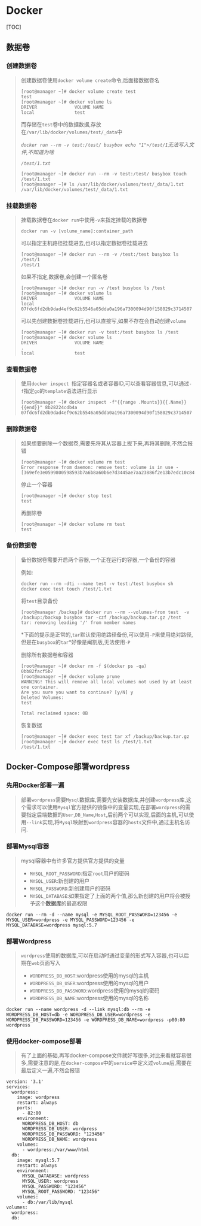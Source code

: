 # Docker

[TOC]

## 数据卷

### 创建数据卷

> 创建数据卷使用`docker volume create`命令,后面接数据卷名
>
> ```shell
> [root@manager ~]# docker volume create test
> test
> [root@manager ~]# docker volume ls
> DRIVER              VOLUME NAME
> local               test
> ```
>
> 而存储在`test`卷中的数据数据,存放在`/var/lib/docker/volumes/test/_data`中
>
> *`docker run --rm -v test:/test/ busybox echo "1">/test/1`无法写入文件,不知道为啥*
>
> *`/test/1.txt`*
>
> ```shell
> [root@manager ~]# docker run --rm -v test:/test/ busybox touch /test/1.txt
> [root@manager ~]# ls /var/lib/docker/volumes/test/_data/1.txt 
> /var/lib/docker/volumes/test/_data/1.txt
> ```

### 挂载数据卷

> 挂载数据卷在`docker run`中使用`-v`来指定挂载的数据卷
>
> ```shell
> docker run -v [volume_name]:container_path
> ```
>
> 可以指定主机路径挂载进去,也可以指定数据卷挂载进去
>
> ```shell
> [root@manager ~]# docker run --rm -v /test:/test busybox ls /test/1 
> /test/1
> ```
>
> 如果不指定,数据卷,会创建一个匿名卷
>
> ```
> [root@manager ~]# docker run -v /test busybox ls /test
> [root@manager ~]# docker volume ls
> DRIVER              VOLUME NAME
> local               07fdc6fd2db9dad4ef9c62b5546a05dda0a196a7300094d90f158029c3714507
> ```
>
> 可以先创建数据卷挂载进行,也可以直接写,如果不存在会自动创建`volume`
>
> ```shell
> [root@manager ~]# docker run -v test:/test busybox ls /test
> [root@manager ~]# docker volume ls
> DRIVER              VOLUME NAME
> .
> local               test
> ```

### 查看数据卷

> 使用`docker inspect `指定容器名或者容器ID,可以查看容器信息,可以通过`-f`指定`go`的`template`语法进行显示
>
> ```shell
> [root@manager ~]# docker inspect -f"{{range .Mounts}}{{.Name}}{{end}}" 8b28224cdb4a
> 07fdc6fd2db9dad4ef9c62b5546a05dda0a196a7300094d90f158029c3714507
> ```

### 删除数据卷

> 如果想要删除一个数据卷,需要先将其从容器上拔下来,再将其删除,不然会报错
>
> ```shell
> [root@manager ~]# docker volume rm test 
> Error response from daemon: remove test: volume is in use - [369efe3e0599800598593b7a6b8a60b6e7d3445ae7aa23886f2e13b7edc10c84]
> ```
>
> 停止一个容器
>
> ```shel
> [root@manager ~]# docker stop test
> test
> ```
>
> 再删除卷
>
> ```shell
> [root@manager ~]# docker volume rm test 
> test
> ```

### 备份数据卷

> 备份数据卷需要开启两个容器,一个正在运行的容器,一个备份的容器
>
> 例如:
>
> ```shell
> docker run --rm -dti --name test -v test:/test busybox sh
> docker exec test touch /test/1.txt
> ```
>
> 将`test`目录备份
>
> ```shell
> [root@manager /backup]# docker run --rm --volumes-from test  -v /backup:/backup busybox tar -czf /backup/backup.tar.gz /test
> tar: removing leading '/' from member names
> ```
>
> *下面的提示是正常的,`tar`默认使用绝路径备份,可以使用`-P`来使用绝对路径,但是在`busybox`的`tar`*好像是阉割版,无法使用`-P`
>
> 删除所有数据卷和容器
>
> ```shell
> [root@manager ~]# docker rm -f $(docker ps -qa)
> 0bb82facf5b7
> [root@manager ~]# docker volume prune 
> WARNING! This will remove all local volumes not used by at least one container.
> Are you sure you want to continue? [y/N] y
> Deleted Volumes:
> test
> 
> Total reclaimed space: 0B
> 
> ```
>
> 恢复数据
>
> ```shell
> [root@manager ~]# docker exec test tar xf /backup/backup.tar.gz 
> [root@manager ~]# docker exec test ls /test/1.txt
> /test/1.txt
> ```
>
> 

## Docker-Compose部署wordpress

### 先用Docker部署一遍

> 部署`wordpress`需要`Mysql`数据库,需要先安装数据库,并创建`wordpress`库,这个需求可以使用`Mysql`官方提供的镜像中的变量实现,在部署`wordpress`的需要指定后端数据的`User`,`DB_Name`,`Host`,后前两个可以实现,后面的主机,可以使用`--link`实现,将`Mysql`映射到`wordpress`容器的`hosts`文件中,通过主机名访问.

### 部署Mysql容器

> mysql容器中有许多官方提供官方提供的变量
>
> - `MYSQL_ROOT_PASSWORD`:指定`root`用户的密码
> - `MYSQL_USER`:新创建的用户
> - `MYSQL_PASSWORD`:新创建用户的密码
> - `MYSQL_DATABASE`:如果指定了上面的两个值,那么新创建的用户将会被授予这个**数据库**的最高权限

```shell
docker run --rm -d --name mysql -e MYSQL_ROOT_PASSWORD=123456 -e MYSQL_USER=wordpress -e MYSQL_PASSWORD=123456 -e MYSQL_DATABASE=wordpress mysql:5.7 
```

### 部署Wordpress

> `wordpress`使用的数据库,可以在启动时通过变量的形式写入容器,也可以后期在`web`页面写入
>
> - `WORDPRESS_DB_HOST`:wordpress使用的mysql的主机
> - `WORDPRESS_DB_USER`:wordpress使用的mysql的用户
> - `WORDPRESS_DB_PASSWORD`:wordpress使用的mysql的密码
> - `WORDPRESS_DB_NAME`:wordpress使用的mysql的名称

```shell
docker run --name wordpress -d --link mysql:db --rm -e WORDPRESS_DB_HOST=db -e WORDPRESS_DB_USER=wordpress -e WORDPRESS_DB_PASSWORD=123456 -e WORDPRESS_DB_NAME=wordpress -p80:80 wordpress
```

### 使用docker-compose部署

> 有了上面的基础,再写docker-compose文件就好写很多,对比来看就容易很多,需要注意的是,在`docker-compose`中的`service`中定义过`volume`后,需要在最后定义一遍,不然会报错

```shell
version: '3.1'
services:
  wordpress:
    image: wordpress
    restart: always
    ports:
      - 82:80
    environment:
      WORDPRESS_DB_HOST: db
      WORDPRESS_DB_USER: wordpress
      WORDPRESS_DB_PASSWORD: "123456"
      WORDPRESS_DB_NAME: wordpress
    volumes:
      - wordpress:/var/www/html
  db:
    image: mysql:5.7
    restart: always
    environment:
      MYSQL_DATABASE: wordpress
      MYSQL_USER: wordpress
      MYSQL_PASSWORD: "123456"
      MYSQL_ROOT_PASSWORD: "123456"
    volumes:
      - db:/var/lib/mysql
volumes:
  wordpress:
  db:
```

